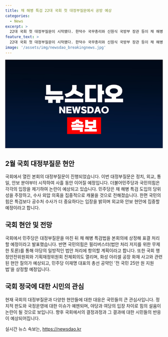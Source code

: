 ```yaml
---
title: 채 해병 특검 22대 국회 첫 대정부질문에서 공방 예상
categories:
  - News
excerpt: >
  22대 국회 첫 대정부질문이 시작됐다. 한덕수 국무총리와 신원식 국방부 장관 등이 채 해병 특검 도입의 당위성을 논의할 것으로 보인다. 민주당은 대정부질문 이후 특검법을 본회의에 상정할 예정이며, 국민의힘은 필리버스터를 검토 중이다. 또한 화성 아리셀 공장 화재와 이재명 대표의 총선 공약도 다룰 예정이다.
feature_text: >
  22대 국회 첫 대정부질문이 시작됐다. 한덕수 국무총리와 신원식 국방부 장관 등이 채 해병 특검 도입의 당위성을 논의할 것으로 보인다. 민주당은 대정부질문 이후 특검법을 본회의에 상정할 예정이며, 국민의힘은 필리버스터를 검토 중이다. 또한 화성 아리셀 공장 화재와 이재명 대표의 총선 공약도 다룰 예정이다.
image: '/assets/img/newsdao_breakingnews.jpg'
---
```


<p><img src="/assets/img/newsdao_breakingnews.jpg" alt="ranknews 속보" /></p>

<h2 data-ke-size="size26">2월 국회 대정부질문 현안</h2>

<p>국회에서 열린 본회의 대정부질문이 진행되었습니다. 이번 대정부질문은 정치, 외교, 통일, 안보 분야부터 시작하여 사흘 동안 이어질 예정입니다. 더불어민주당과 국민의힘은 각각의 입장을 제기하여 논란이 예상되고 있습니다. 민주당은 채 해병 특검 도입의 당위성을 주장하고, 수사 외압 의혹을 집중적으로 캐물을 것으로 전해졌습니다. 한편 국민의힘은 특검보다 공수처 수사가 더 중요하다는 입장을 밝히며 외교와 안보 현안에 집중할 예정이라고 합니다.</p>

<h2 data-ke-size="size26">국회 현안 및 전망</h2>

<p>국회에서 민주당은 대정부질문을 마친 뒤 채 해병 특검법을 본회의에 상정해 표결 처리할 예정이라고 발표했습니다. 반면 국민의힘은 필리버스터(법안 처리 저지를 위한 무제한 토론)를 통해 야당의 일방적인 법안 처리에 항의할 계획이라고 합니다. 또한 국회 행정안전위원회와 기획재정위원회 전체회의도 열리며, 화성 아리셀 공장 화재 사고와 관련된 현안 질의가 예상되고, 민주당 이재명 대표의 총선 공약인 '전 국민 25만 원 지원법'을 상정할 예정입니다.</p>

<h2 data-ke-size="size26">국회 정국에 대한 시민의 관심</h2>

<p>현재 국회의 대정부질문과 다양한 현안들에 대한 대응은 국민들의 큰 관심사입니다. 정치적 판도와 국정운영에 대한 이슈가 예멘되며, 야당과 여당의 입장 차이로 힘의 설움이 논란이 될 것으로 보입니다. 향후 국회에서의 결정과정과 그 결과에 대한 시민들의 반응이 예상되어집니다.</p>
실시간 뉴스 속보는, <a href="https://newsdao.kr" rel="dofollow">https://newsdao.kr</a>


